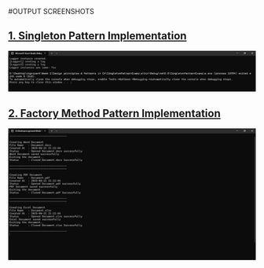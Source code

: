 #OUTPUT SCREENSHOTS
## [1. Singleton Pattern Implementation](./SingletonPatternExample)
![Singleton Output](./SingletonPatternExample/Output/Output1.png)

## [2. Factory Method Pattern Implementation](./FactoryMethodPatternExample)
![Factory Output](./FactoryMethodPatternExample/Output/Output2.png)
